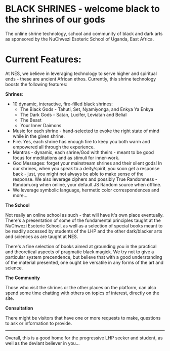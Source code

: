 # BLACK SHRINES - welcome black to the shrines of our gods

The online shrine technology, school and community of black and dark arts as sponsored by the NuChwezi Esoteric School of Uganda, East Africa.

# Current Features:

At NES, we believe in leveraging technology to serve higher and spiritual ends - these are ancient African ethos. Currently, this shrine technology boosts the following features:

**Shrines**:

- 10 dynamic, interactive, fire-filled black shrines:
  - The Black Gods - Tahuti, Set, Nyamiyonga, and Enkya Ya Enkya
  - The Dark Gods - Satan, Lucifer, Leviatan and Belial
  - The Beast
  - Your Inner Daimons  
- Music for each shrine - hand-selected to evoke the right state of mind while in the given shrine.
- Fire. Yes, each shrine has enough fire to keep you both warm and empowered all through the experience.
- Mantras - dynamic, each shrine/God with theirs - meant to be good focus for meditations and as stimuli for inner-work.
- God Messages: forget your mainstream shrines and their silent gods! In our shrines, when you speak to a deity/spirit, you soon get a response back - just, you might not always be able to make sense of the response. We also leverage ciphers and possibly True Randomness - Random.org when online, your default JS Random source when offline.
- We leverage symbolic language, hermetic color correspondences and more...

**The School**

Not really an online school as such - that will have it's own place eventually. There's a presentation of some of the fundamental principles taught at the NuChwezi Esoteric School, as well as a selection of special books meant to be readily accessed by students of the LHP and the other dark/blacker arts and sciences as are taught at NES.

There's a fine selection of books aimed at grounding you in the practical and theoretical aspects of pragmatic black magick. We try not to give a particular system precendence, but believe that with a good understanding of the material presented, one ought be versatile in any forms of the art and science. 

**The Community**

Those who visit the shrines or the other places on the platform, can also spend some time chatting with others on topics of interest, directly on the site.

**Consultation**

There might be visitors that have one or more requests to make, questions to ask or information to provide.

----------

Overall, this is a good home for the progressive LHP seeker and student, as well as the deviant believer in you...
